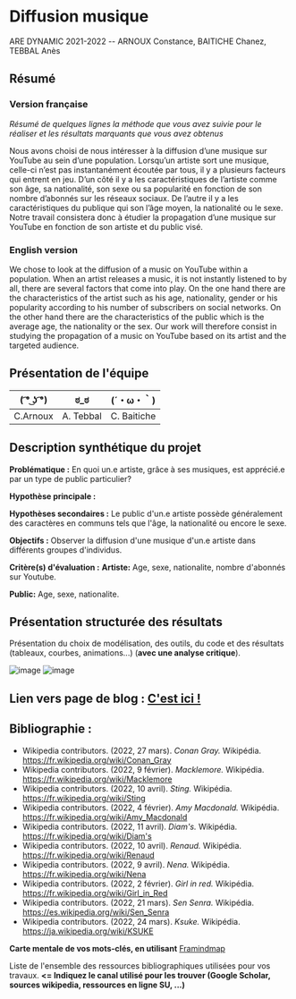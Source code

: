 # Diffusion musique

ARE DYNAMIC 2021-2022 -- ARNOUX Constance, BAITICHE Chanez, TEBBAL Anès

## Résumé
### Version française

*Résumé de quelques lignes la méthode que vous avez suivie pour le réaliser et les résultats marquants que vous avez obtenus*

Nous avons choisi de nous intéresser à la diffusion d’une musique sur YouTube au sein d’une population. Lorsqu’un artiste sort une musique, celle-ci n’est pas instantanément écoutée par tous, il y a plusieurs facteurs qui entrent en jeu. D’un côté il y a les caractéristiques de l’artiste comme son âge, sa nationalité, son sexe ou sa popularité en fonction de son nombre d’abonnés sur les réseaux sociaux. De l’autre il y a les caractéristiques du publique qui son l’âge moyen, la nationalité ou le sexe. Notre travail consistera donc à étudier la propagation d’une musique sur YouTube en fonction de son artiste et du public visé.

### English version

We chose to look at the diffusion of a music on YouTube within a population. When an artist releases a music, it is not instantly listened to by all, there are several factors that come into play. On the one hand there are the characteristics of the artist such as his age, nationality, gender or his popularity according to his number of subscribers on social networks. On the other hand there are the characteristics of the public which is the average age, the nationality or the sex. Our work will therefore consist in studying the propagation of a music on YouTube based on its artist and the targeted audience.

## Présentation de l'équipe
|( ͡° ͜ʖ ͡°)| ಠ_ಠ | (´・ω・｀) | 
|-----|--|--|
|C.Arnoux |	A. Tebbal |	C. Baitiche |

## Description synthétique du projet

**Problématique :** En quoi un.e artiste, grâce à ses musiques, est apprécié.e par un type de public particulier?

**Hypothèse principale :** 

**Hypothèses secondaires :** Le public d'un.e artiste possède généralement des caractères en communs tels que l'âge, la nationalité ou encore le sexe.

**Objectifs :** Observer la diffusion d'une musique d'un.e artiste dans différents groupes d'individus.

**Critère(s) d'évaluation :** 
**Artiste:** Age, sexe, nationalite, nombre d'abonnés sur Youtube.

**Public:** Age, sexe, nationalite.

## Présentation structurée des résultats

Présentation du choix de modélisation, des outils, du code et des résultats (tableaux, courbes, animations...) (**avec une analyse critique**).

![image](https://user-images.githubusercontent.com/99737912/162968919-6da9fa5a-397d-4742-a111-96572adcb28a.png)
![image](https://user-images.githubusercontent.com/99737912/162969147-d9d3ec0d-a70c-4f3c-92c6-e508cfb16d3c.png)


## Lien vers page de blog : <a href="blog.html"> C'est ici ! </a>

## Bibliographie :

- Wikipedia contributors. (2022, 27 mars). *Conan Gray.* Wikipédia. https://fr.wikipedia.org/wiki/Conan_Gray
- Wikipedia contributors. (2022, 9 février). *Macklemore.* Wikipédia. https://fr.wikipedia.org/wiki/Macklemore
- Wikipedia contributors. (2022, 10 avril). *Sting.* Wikipédia. https://fr.wikipedia.org/wiki/Sting
- Wikipedia contributors. (2022, 4 février). *Amy Macdonald.* Wikipédia. https://fr.wikipedia.org/wiki/Amy_Macdonald
- Wikipedia contributors. (2022, 11 avril). *Diam's.* Wikipédia. https://fr.wikipedia.org/wiki/Diam's
- Wikipedia contributors. (2022, 10 avril). *Renaud.* Wikipédia. https://fr.wikipedia.org/wiki/Renaud
- Wikipedia contributors. (2022, 9 avril). *Nena.* Wikipédia. https://fr.wikipedia.org/wiki/Nena
- Wikipedia contributors. (2022, 2 février). *Girl in red.* Wikipédia. https://fr.wikipedia.org/wiki/Girl_in_Red
- Wikipedia contributors. (2022, 21 mars). *Sen Senra.* Wikipédia. https://es.wikipedia.org/wiki/Sen_Senra
- Wikipedia contributors. (2022, 24 mars). *Ksuke.* Wikipédia. https://ja.wikipedia.org/wiki/KSUKE

**Carte mentale de vos mots-clés, en utilisant** <a href="https://framindmap.org/mindmaps/index.html">Framindmap </a> 

Liste de l'ensemble des ressources bibliographiques utilisées pour vos travaux. **<= Indiquez le canal utilisé pour les trouver (Google Scholar, sources wikipedia, ressources en ligne SU, ...)**
